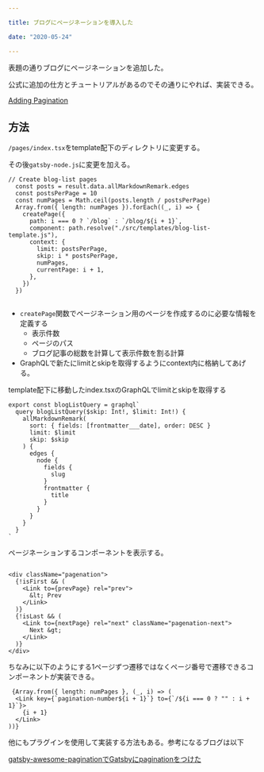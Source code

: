 ```yaml
---

title: ブログにページネーションを導入した

date: "2020-05-24"

---
```


表題の通りブログにページネーションを追加した。

公式に追加の仕方とチュートリアルがあるのでその通りにやれば、実装できる。

[Adding Pagination](https://www.gatsbyjs.org/docs/adding-pagination/)

## 方法

 ```/pages/index.tsx```をtemplate配下のディレクトリに変更する。

その後```gatsby-node.js```に変更を加える。

```
// Create blog-list pages
  const posts = result.data.allMarkdownRemark.edges
  const postsPerPage = 10
  const numPages = Math.ceil(posts.length / postsPerPage)
  Array.from({ length: numPages }).forEach((_, i) => {
    createPage({
      path: i === 0 ? `/blog` : `/blog/${i + 1}`,
      component: path.resolve("./src/templates/blog-list-template.js"),
      context: {
        limit: postsPerPage,
        skip: i * postsPerPage,
        numPages,
        currentPage: i + 1,
      },
    })
  })


```

- ```createPage```関数でページネーション用のページを作成するのに必要な情報を定義する
  - 表示件数
  - ページのパス
  - ブログ記事の総数を計算して表示件数を割る計算
- GraphQLで新たにlimitとskipを取得するようにcontext内に格納してあげる。

template配下に移動したindex.tsxのGraphQLでlimitとskipを取得する

```
export const blogListQuery = graphql`
  query blogListQuery($skip: Int!, $limit: Int!) {
    allMarkdownRemark(
      sort: { fields: [frontmatter___date], order: DESC }
      limit: $limit
      skip: $skip
    ) {
      edges {
        node {
          fields {
            slug
          }
          frontmatter {
            title
          }
        }
      }
    }
  }
`

```

ページネーションするコンポーネントを表示する。


```

<div className="pagenation">
  {!isFirst && (
    <Link to={prevPage} rel="prev">
      &lt; Prev
    </Link>
  )}
  {!isLast && (
    <Link to={nextPage} rel="next" className="pagenation-next">
      Next &gt;
    </Link>
  )}
</div>

```

ちなみに以下のようにする1ページずつ遷移ではなくページ番号で遷移できるコンポーネントが実装できる。

```
 {Array.from({ length: numPages }, (_, i) => (
  <Link key={`pagination-number${i + 1}`} to={`/${i === 0 ? "" : i + 1}`}>
    {i + 1}
  </Link>
))}

```

他にもプラグインを使用して実装する方法もある。参考になるブログは以下

[gatsby-awesome-paginationでGatsbyにpaginationをつけた](https://www.terrier.dev/blog/2019/20190306231739-gatsby-awesome-pagination-gatsby-pagination/)